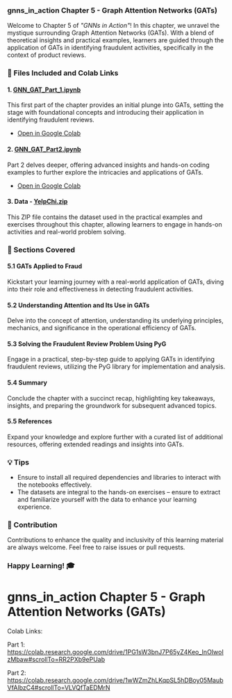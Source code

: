 ### gnns_in_action Chapter 5 - Graph Attention Networks (GATs)

Welcome to Chapter 5 of _"GNNs in Action"_! In this chapter, we unravel the mystique surrounding Graph Attention Networks (GATs). With a blend of theoretical insights and practical examples, learners are guided through the application of GATs in identifying fraudulent activities, specifically in the context of product reviews.

### 📄 Files Included and Colab Links

#### 1. [GNN_GAT_Part_1.ipynb](./GNN_GAT_Part_1.ipynb)
This first part of the chapter provides an initial plunge into GATs, setting the stage with foundational concepts and introducing their application in identifying fraudulent reviews.
- [Open in Google Colab](https://colab.research.google.com/drive/1Jrv8WBD2L235Si4DS1OIinupCWISECkX?usp=sharing)

#### 2. [GNN_GAT_Part2.ipynb](./GNN_GAT_Part2.ipynb)
Part 2 delves deeper, offering advanced insights and hands-on coding examples to further explore the intricacies and applications of GATs.
- [Open in Google Colab](https://colab.research.google.com/drive/1wWZmZhLKqpSL5hDBoy05MaubVfAlbzC4#scrollTo=VLVQfTaEDMrN)

#### 3. Data - [YelpChi.zip](./data/YelpChi.zip)
This ZIP file contains the dataset used in the practical examples and exercises throughout this chapter, allowing learners to engage in hands-on activities and real-world problem solving.

### 🧠 Sections Covered

#### 5.1 GATs Applied to Fraud
Kickstart your learning journey with a real-world application of GATs, diving into their role and effectiveness in detecting fraudulent activities.

#### 5.2 Understanding Attention and Its Use in GATs
Delve into the concept of attention, understanding its underlying principles, mechanics, and significance in the operational efficiency of GATs.

#### 5.3 Solving the Fraudulent Review Problem Using PyG
Engage in a practical, step-by-step guide to applying GATs in identifying fraudulent reviews, utilizing the PyG library for implementation and analysis.

#### 5.4 Summary
Conclude the chapter with a succinct recap, highlighting key takeaways, insights, and preparing the groundwork for subsequent advanced topics.

#### 5.5 References
Expand your knowledge and explore further with a curated list of additional resources, offering extended readings and insights into GATs.

### 💡 Tips

- Ensure to install all required dependencies and libraries to interact with the notebooks effectively.
- The datasets are integral to the hands-on exercises – ensure to extract and familiarize yourself with the data to enhance your learning experience.

### 🙏 Contribution

Contributions to enhance the quality and inclusivity of this learning material are always welcome. Feel free to raise issues or pull requests.

### Happy Learning! 🎓



# gnns_in_action Chapter 5 - Graph Attention Networks (GATs)

Colab Links:

Part 1: https://colab.research.google.com/drive/1PG1sW3bnJ7P65yZ4Keo_InOIwoIzMbaw#scrollTo=RR2PXb9ePUab

Part 2: https://colab.research.google.com/drive/1wWZmZhLKqpSL5hDBoy05MaubVfAlbzC4#scrollTo=VLVQfTaEDMrN

 
